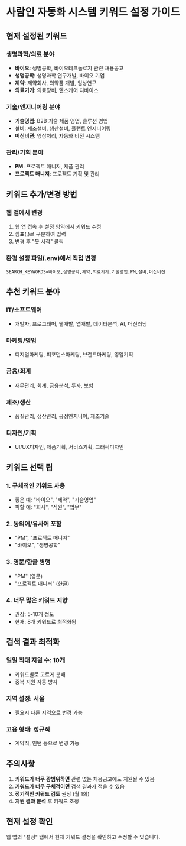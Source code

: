 # 사람인 자동화 시스템 키워드 설정 가이드

## 현재 설정된 키워드

### 생명과학/의료 분야
- **바이오**: 생명공학, 바이오테크놀로지 관련 채용공고
- **생명공학**: 생명과학 연구개발, 바이오 기업
- **제약**: 제약회사, 의약품 개발, 임상연구
- **의료기기**: 의료장비, 헬스케어 디바이스

### 기술/엔지니어링 분야
- **기술영업**: B2B 기술 제품 영업, 솔루션 영업
- **설비**: 제조설비, 생산설비, 플랜트 엔지니어링
- **머신비젼**: 영상처리, 자동화 비전 시스템

### 관리/기획 분야
- **PM**: 프로젝트 매니저, 제품 관리
- **프로젝트 매니저**: 프로젝트 기획 및 관리

## 키워드 추가/변경 방법

### 웹 앱에서 변경
1. 웹 앱 접속 후 설정 영역에서 키워드 수정
2. 쉼표(,)로 구분하여 입력
3. 변경 후 "봇 시작" 클릭

### 환경 설정 파일(.env)에서 직접 변경
```
SEARCH_KEYWORDS=바이오,생명공학,제약,의료기기,기술영업,PM,설비,머신비젼
```

## 추천 키워드 분야

### IT/소프트웨어
- 개발자, 프로그래머, 웹개발, 앱개발, 데이터분석, AI, 머신러닝

### 마케팅/영업
- 디지털마케팅, 퍼포먼스마케팅, 브랜드마케팅, 영업기획

### 금융/회계
- 재무관리, 회계, 금융분석, 투자, 보험

### 제조/생산
- 품질관리, 생산관리, 공정엔지니어, 제조기술

### 디자인/기획
- UI/UX디자인, 제품기획, 서비스기획, 그래픽디자인

## 키워드 선택 팁

### 1. 구체적인 키워드 사용
- 좋은 예: "바이오", "제약", "기술영업"
- 피할 예: "회사", "직원", "업무"

### 2. 동의어/유사어 포함
- "PM", "프로젝트 매니저"
- "바이오", "생명공학"

### 3. 영문/한글 병행
- "PM" (영문)
- "프로젝트 매니저" (한글)

### 4. 너무 많은 키워드 지양
- 권장: 5-10개 정도
- 현재: 8개 키워드로 최적화됨

## 검색 결과 최적화

### 일일 최대 지원 수: 10개
- 키워드별로 고르게 분배
- 중복 지원 자동 방지

### 지역 설정: 서울
- 필요시 다른 지역으로 변경 가능

### 고용 형태: 정규직
- 계약직, 인턴 등으로 변경 가능

## 주의사항

1. **키워드가 너무 광범위하면** 관련 없는 채용공고에도 지원될 수 있음
2. **키워드가 너무 구체적이면** 검색 결과가 적을 수 있음
3. **정기적인 키워드 검토** 권장 (월 1회)
4. **지원 결과 분석** 후 키워드 조정

## 현재 설정 확인

웹 앱의 "설정" 탭에서 현재 키워드 설정을 확인하고 수정할 수 있습니다.
